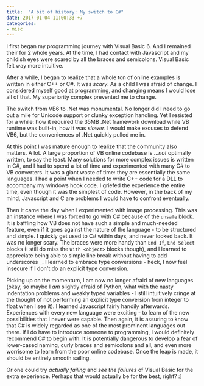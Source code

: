 ```yaml
---
title:  "A bit of history: My switch to C#"
date: 2017-01-04 11:00:33 +7
categories:
- misc
---
```

I first began my programming journey with Visual Basic 6. And I remained their for 2 whole years. At the time, I had contact with Javascript and my childish eyes were scared by all the braces and semicolons. Visual Basic felt way more intuitive.

After a while, I began to realize that a whole ton of online examples is written in either C++ or C#. It was *scary*. As a child I was afraid of change. I considered myself good at programming, and changing means I would lose all of that. My superiority complex prevented me to change.

The switch from VB6 to .Net was monumental. No longer did I need to go out a mile for Unicode support or clunky exception handling. Yet I resisted for a while: how it required the 35MB .Net framework download while VB runtime was built-in, how it was *slower*. I would make excuses to defend VB6, but the conveniences of .Net quickly pulled me in.

At this point I was mature enough to realize that the community also matters. A lot. A large proportion of VB online codebase is ...*not* optimally written, to say the least. Many solutions for more complex issues is written in C#, and I had to spend a lot of time and experimented with many C# to VB converters. It was a giant waste of time: they are essentially the same languages. I had a point when I needed to write C++ code for a DLL to accompany my windows hook code. I griefed the experience the entire time, even though it was the simplest of code. However, in the back of my mind, Javascript and C are problems I would have to confront eventually.

Then it came the day when I experimented with image processing. This was an instance where I was forced to go with C# because of the `unsafe` block. It is baffling how VB does not have such a simple and much-needed feature, even if it goes against the nature of the language - to be structured and simple. I quickly get used to C# within days, and never looked back. It was no longer scary. The braces were more handy than `End If`, `End Select` blocks (I still do miss the `With <object>` blocks though), and I learned to appreciate being able to simple line break without having to add underscores `_`. I learned to embrace type conversions - heck, I now feel insecure if I don't do an explicit type conversion.

Picking up on the momentum, I am now no longer afraid of new languages (okay, so maybe I *am* slightly afraid of Python, what with the nasty indentation problems and weakly typed variables - I still intuitively cringe at the thought of not performing an explicit type conversion from integer to float when I see it). I learned Javascript fairly handily afterwards. Experiences with every new language were exciting - to learn of the new possibilities that I never were capable. Then again, it is assuring to know that C# is widely regarded as one of the most prominent languages out there. If I do have to introduce someone to programming, I would definitely recommend C# to begin with. It is potentially dangerous to develop a fear of lower-cased naming, curly braces and semicolons and all, and even more worrisome to learn from the poor online codebase. Once the leap is made, it should be entirely smooth sailing.

Or one could try *actually failing* and *see the failures* of Visual Basic for the extra experience. Perhaps that would actually be for the best, right? :]
